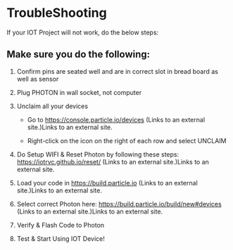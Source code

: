 # TroubleShooting
If your IOT Project will not work, do the below steps:

## Make sure you do the following:
1) Confirm pins are seated well and are in correct slot in bread board as well as sensor
2) Plug PHOTON in wall socket, not computer
3) Unclaim all your devices

      - Go to https://console.particle.io/devices (Links to an external site.)Links to an external site.  

      - Right-click on the icon on the right of each row and select UNCLAIM

4) Do Setup WIFI & Reset Photon by following these steps:  https://iotrvc.github.io/reset/ (Links to an external site.)Links to an external site. 

5) Load your code in https://build.particle.io (Links to an external site.)Links to an external site. 

6) Select correct Photon here: https://build.particle.io/build/new#devices (Links to an external site.)Links to an external site. 

7) Verify & Flash Code to Photon

8) Test & Start Using IOT Device!
